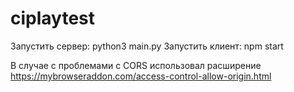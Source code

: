 # ciplaytest

Запустить сервер: python3 main.py
Запустить клиент: npm start

В случае с проблемами с CORS использовал расширение https://mybrowseraddon.com/access-control-allow-origin.html
